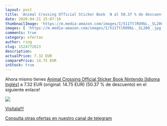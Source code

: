 ```yaml
---
layout: post
title: 'Animal Crossing Official Sticker Book  N al 50.37 % de descuento'
date: 2020-04-21 15:07:19
thumbnailImage: 'https://m.media-amazon.com/images/I/511TtlRO9bL._SL200_.jpg'
images: [ 'https://m.media-amazon.com/images/I/511TtlRO9bL._SL200_.jpg' ]
comments: true
category: ofertas
author: ring
slug: 1524772623
description:
actualPrice: 7.32 EUR
comparePrice: 14.75 EUR
inStock: true
---
```


Ahora mismo tienes [Animal Crossing Official Sticker Book  Nintendo  [Idioma Inglés]](https://www.amazon.com/dp/1524772623/?tag=redken08-20) a 7.32 EUR (original: 14.75 EUR) (50.37 %  de descuento) en el siguiente enlace!

[![](https://m.media-amazon.com/images/I/511TtlRO9bL._SL200_.jpg)](https://www.amazon.com/dp/1524772623/?tag=redken08-20)

[Visítala!!!](https://www.amazon.com/dp/1524772623/?tag=redken08-20)

[Consulta otras ofertas en nuestro canal de telegram](https://t.me/s/ofertas25)
